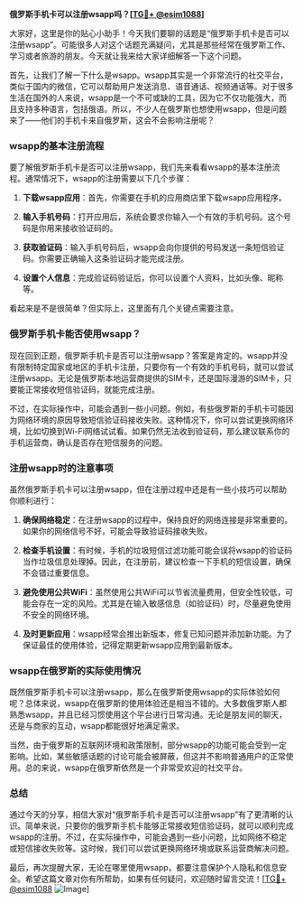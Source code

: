 **俄罗斯手机卡可以注册wsapp吗？[[TG💪+ @esim1088](https://t.me/s/esim1088)]**

大家好，这里是你的贴心小助手！今天我们要聊的话题是“俄罗斯手机卡是否可以注册wsapp”。可能很多人对这个话题充满疑问，尤其是那些经常在俄罗斯工作、学习或者旅游的朋友。今天就让我来给大家详细解答一下这个问题。

首先，让我们了解一下什么是wsapp。wsapp其实是一个非常流行的社交平台，类似于国内的微信，它可以帮助用户发送消息、语音通话、视频通话等。对于很多生活在国外的人来说，wsapp是一个不可或缺的工具，因为它不仅功能强大，而且支持多种语言，包括俄语。所以，不少人在俄罗斯也想使用wsapp，但是问题来了——他们的手机卡来自俄罗斯，这会不会影响注册呢？

### wsapp的基本注册流程

要了解俄罗斯手机卡是否可以注册wsapp，我们先来看看wsapp的基本注册流程。通常情况下，wsapp的注册需要以下几个步骤：

1. **下载wsapp应用**：首先，你需要在手机的应用商店里下载wsapp应用程序。
   
2. **输入手机号码**：打开应用后，系统会要求你输入一个有效的手机号码。这个号码是你用来接收验证码的。

3. **获取验证码**：输入手机号码后，wsapp会向你提供的号码发送一条短信验证码。你需要正确输入这条验证码才能完成注册。

4. **设置个人信息**：完成验证码验证后，你可以设置个人资料，比如头像、昵称等。

看起来是不是很简单？但实际上，这里面有几个关键点需要注意。

### 俄罗斯手机卡能否使用wsapp？

现在回到正题，俄罗斯手机卡是否可以注册wsapp？答案是肯定的。wsapp并没有限制特定国家或地区的手机卡注册，只要你有一个有效的手机号码，就可以尝试注册wsapp。无论是俄罗斯本地运营商提供的SIM卡，还是国际漫游的SIM卡，只要能正常接收短信验证码，就能完成注册。

不过，在实际操作中，可能会遇到一些小问题。例如，有些俄罗斯的手机卡可能因为网络环境的原因导致短信验证码接收失败。这种情况下，你可以尝试更换网络环境，比如切换到Wi-Fi网络试试看。如果仍然无法收到验证码，那么建议联系你的手机运营商，确认是否存在短信服务的问题。

### 注册wsapp时的注意事项

虽然俄罗斯手机卡可以注册wsapp，但在注册过程中还是有一些小技巧可以帮助你顺利进行：

1. **确保网络稳定**：在注册wsapp的过程中，保持良好的网络连接是非常重要的。如果你的网络信号不好，可能会导致验证码接收失败。

2. **检查手机设置**：有时候，手机的垃圾短信过滤功能可能会误将wsapp的验证码当作垃圾信息处理掉。因此，在注册前，建议检查一下手机的短信设置，确保不会错过重要信息。

3. **避免使用公共WiFi**：虽然使用公共WiFi可以节省流量费用，但安全性较低，可能会存在一定的风险。尤其是在输入敏感信息（如验证码）时，尽量避免使用不安全的网络环境。

4. **及时更新应用**：wsapp经常会推出新版本，修复已知问题并添加新功能。为了保证最佳的使用体验，记得定期更新wsapp应用到最新版本。

### wsapp在俄罗斯的实际使用情况

既然俄罗斯手机卡可以注册wsapp，那么在俄罗斯使用wsapp的实际体验如何呢？总体来说，wsapp在俄罗斯的使用体验还是相当不错的。大多数俄罗斯人都熟悉wsapp，并且已经习惯使用这个平台进行日常沟通。无论是朋友间的聊天，还是与商家的互动，wsapp都能很好地满足需求。

当然，由于俄罗斯的互联网环境和政策限制，部分wsapp的功能可能会受到一定影响。比如，某些敏感话题的讨论可能会被屏蔽，但这并不影响普通用户的正常使用。总的来说，wsapp在俄罗斯依然是一个非常受欢迎的社交平台。

### 总结

通过今天的分享，相信大家对“俄罗斯手机卡是否可以注册wsapp”有了更清晰的认识。简单来说，只要你的俄罗斯手机卡能够正常接收短信验证码，就可以顺利完成wsapp的注册。不过，在实际操作中，可能会遇到一些小问题，比如网络不稳定或短信接收失败等。这时候，我们可以尝试更换网络环境或联系运营商解决问题。

最后，再次提醒大家，无论在哪里使用wsapp，都要注意保护个人隐私和信息安全。希望这篇文章对你有所帮助，如果有任何疑问，欢迎随时留言交流！[[TG💪+ @esim1088](https://t.me/s/esim1088) ![Image](https://i.postimg.cc/4NQfJmqS/Snipaste-2025-05-13-00-14-12.png)]